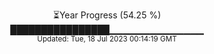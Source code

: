 <p align="center">
⏳Year Progress (54.25 %) <br>
████████████████▁▁▁▁▁▁▁▁▁▁▁▁▁▁ <br>
<sub>Updated: Tue, 18 Jul 2023 00:14:19 GMT</sub>
</p>

